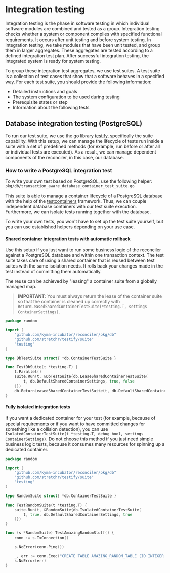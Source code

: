 # Integration testing

Integration testing is the phase in software testing in which individual software modules are combined and tested as a group. 
Integration testing checks whether a system or component complies with specified functional requirements. 
It occurs after unit testing and before system testing. In integration testing, we take modules that have been unit tested, and group them in larger aggregates. These aggregates are tested according to a defined integration test plan. After successful integration testing, the integrated system is ready for system testing.

To group these integration test aggregates, we use test suites. A test suite is a collection of test cases that show that a software behaves in a specified way.
For each test suite, you should provide the following information:
- Detailed instructions and goals
- The system configuration to be used during testing
- Prerequisite states or step
- Information about the following tests 

## Database integration testing (PostgreSQL)

To run our test suite, we use the go library [testify](https://pkg.go.dev/github.com/stretchr/testify/suite), specifically the suite capability. 
With this setup, we can manage the lifecycle of tests run inside a suite with a set of predefined methods (for example, run before or after all or individual tests are executed). 
As a result, we can manage dependent components of the reconciler, in this case, our database.

### How to write a PostgreSQL integration test

To write your own test based on PostgreSQL, use the following helper:
`pkg/db/transaction_aware_database_container_test_suite.go`

This suite is able to manage a container lifecycle of a PostgreSQL database with the help of the [testcontainers](https://golang.testcontainers.org/) framework. Thus, we can couple independent database containers with our test suite execution.
Furthermore, we can isolate tests running together with the database.

To write your own tests, you won't have to set up the test suite yourself, but you can use established helpers depending on your use case.

#### Shared container integration tests with automatic rollback

Use this setup if you just want to run some business logic of the reconciler against a PostgreSQL database and within one transaction context. 
The test suite takes care of using a shared container that is reused between test suites with the same isolation needs. It rolls back your changes made in the test instead of committing them automatically.

The reuse can be achieved by "leasing" a container suite from a globally managed map.

> **IMPORTANT**: You must always return the lease of the container suite so that the container is cleaned up correctly with `ReturnLeasedSharedContainerTestSuite(*testing.T, settings ContainerSettings)`.

```go
package random

import (
	"github.com/kyma-incubator/reconciler/pkg/db"
	"github.com/stretchr/testify/suite"
	"testing"
)

type DbTestSuite struct{ *db.ContainerTestSuite }

func TestDbSuite(t *testing.T) {
	t.Parallel()
	suite.Run(t, &DbTestSuite{db.LeaseSharedContainerTestSuite(
		t, db.DefaultSharedContainerSettings, true, false
	)})
	db.ReturnLeasedSharedContainerTestSuite(t, db.DefaultSharedContainerSettings)
}
```

#### Fully isolated integration tests

If you want a dedicated container for your test (for example, because of special requirements or if you want to have committed changes for something like a collision detection), you can use `IsolatedContainerTestSuite(t *testing.T, debug bool, settings ContainerSettings)`.
Do not choose this method if you just need simple business logic tests, because it consumes many resources for spinning up a dedicated container.

```go
package random

import (
	"github.com/kyma-incubator/reconciler/pkg/db"
	"github.com/stretchr/testify/suite"
	"testing"
)

type RandomSuite struct{ *db.ContainerTestSuite }

func TestRandomSuite(t *testing.T) {
	suite.Run(t, &RandomSuite{db.IsolatedContainerTestSuite(
		t, true, db.DefaultSharedContainerSettings, true
	)})
}

func (s *RandomSuite) TestAmazingRandomStuff() {
	conn := s.TxConnection()

	s.NoError(conn.Ping())

	_, err := conn.Exec("CREATE TABLE AMAZING_RANDOM_TABLE (ID INTEGER PRIMARY KEY, V VARCHAR(512))")
	s.NoError(err)
}
```